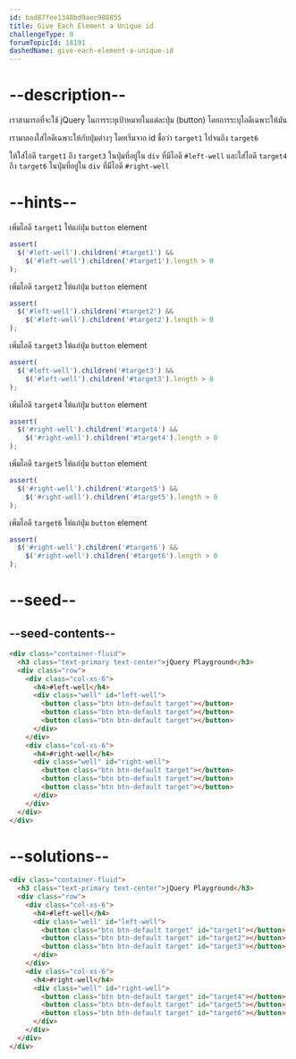 ```yaml
---
id: bad87fee1348bd9aec908855
title: Give Each Element a Unique id
challengeType: 0
forumTopicId: 18191
dashedName: give-each-element-a-unique-id
---
```


# --description--

เราสามารถที่จะใช้ jQuery ในการระบุเป้าหมายในแต่ละปุ่ม (button) โดยการระบุไอดีเฉพาะให้มัน

เรามาลองใส่ไอดีเฉพาะให้กับปุ่มต่างๆ โดยเริ่มจาก id ชื่อว่า `target1` ไปจนถึง `target6`

ให้ใส่ไอดี `target1` ถึง `target3` ในปุ่มที่อยู่ใน `div` ที่มีไอดี `#left-well` และใส่ไอดี `target4` ถึง `target6` ในปุ่มที่อยู่ใน `div` ที่มีไอดี `#right-well`

# --hints--

เพิ่มไอดี `target1` ให้แก่ปุ่ม `button` element

```js
assert(
  $('#left-well').children('#target1') &&
    $('#left-well').children('#target1').length > 0
);
```

เพิ่มไอดี `target2` ให้แก่ปุ่ม `button` element

```js
assert(
  $('#left-well').children('#target2') &&
    $('#left-well').children('#target2').length > 0
);
```

เพิ่มไอดี `target3` ให้แก่ปุ่ม `button` element

```js
assert(
  $('#left-well').children('#target3') &&
    $('#left-well').children('#target3').length > 0
);
```

เพิ่มไอดี `target4` ให้แก่ปุ่ม `button` element

```js
assert(
  $('#right-well').children('#target4') &&
    $('#right-well').children('#target4').length > 0
);
```

เพิ่มไอดี `target5` ให้แก่ปุ่ม `button` element

```js
assert(
  $('#right-well').children('#target5') &&
    $('#right-well').children('#target5').length > 0
);
```

เพิ่มไอดี `target6` ให้แก่ปุ่ม `button` element

```js
assert(
  $('#right-well').children('#target6') &&
    $('#right-well').children('#target6').length > 0
);
```

# --seed--

## --seed-contents--

```html
<div class="container-fluid">
  <h3 class="text-primary text-center">jQuery Playground</h3>
  <div class="row">
    <div class="col-xs-6">
      <h4>#left-well</h4>
      <div class="well" id="left-well">
        <button class="btn btn-default target"></button>
        <button class="btn btn-default target"></button>
        <button class="btn btn-default target"></button>
      </div>
    </div>
    <div class="col-xs-6">
      <h4>#right-well</h4>
      <div class="well" id="right-well">
        <button class="btn btn-default target"></button>
        <button class="btn btn-default target"></button>
        <button class="btn btn-default target"></button>
      </div>
    </div>
  </div>
</div>
```

# --solutions--

```html
<div class="container-fluid">
  <h3 class="text-primary text-center">jQuery Playground</h3>
  <div class="row">
    <div class="col-xs-6">
      <h4>#left-well</h4>
      <div class="well" id="left-well">
        <button class="btn btn-default target" id="target1"></button>
        <button class="btn btn-default target" id="target2"></button>
        <button class="btn btn-default target" id="target3"></button>
      </div>
    </div>
    <div class="col-xs-6">
      <h4>#right-well</h4>
      <div class="well" id="right-well">
        <button class="btn btn-default target" id="target4"></button>
        <button class="btn btn-default target" id="target5"></button>
        <button class="btn btn-default target" id="target6"></button>
      </div>
    </div>
  </div>
</div>
```
